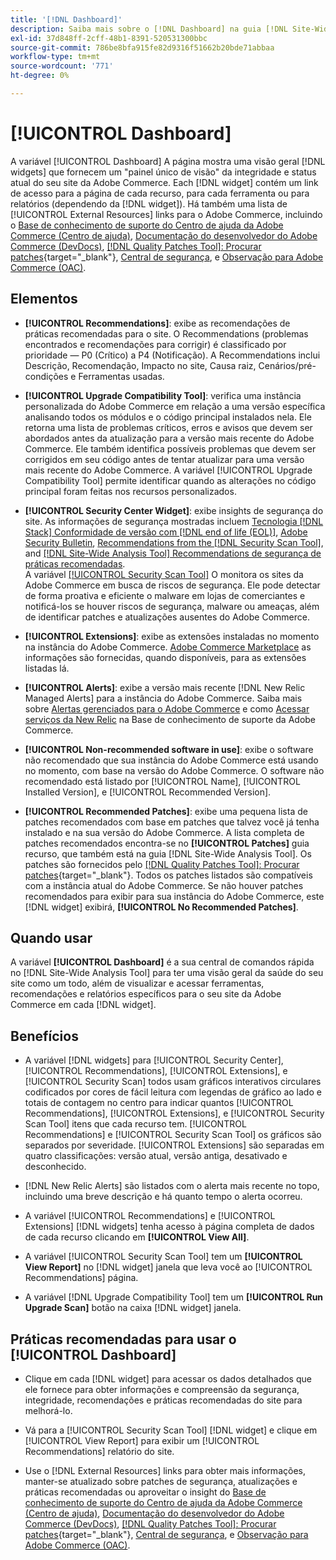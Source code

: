 ```yaml
---
title: '[!DNL Dashboard]'
description: Saiba mais sobre o [!DNL Dashboard] na guia [!DNL Site-Wide Analysis Tool], elementos, quando usar, benefícios e práticas recomendadas.
exl-id: 37d848ff-2cff-48b1-8391-520531300bbc
source-git-commit: 786be8bfa915fe82d9316f51662b20bde71abbaa
workflow-type: tm+mt
source-wordcount: '771'
ht-degree: 0%

---
```


# [!UICONTROL Dashboard]

A variável [!UICONTROL Dashboard] A página mostra uma visão geral [!DNL widgets] que fornecem um &quot;painel único de visão&quot; da integridade e status atual do seu site da Adobe Commerce. Each [!DNL widget] contém um link de acesso para a página de cada recurso, para cada ferramenta ou para relatórios (dependendo da [!DNL widget]).
Há também uma lista de [!UICONTROL External Resources] links para o Adobe Commerce, incluindo o [Base de conhecimento de suporte do Centro de ajuda da Adobe Commerce (Centro de ajuda)](https://experienceleague.adobe.com/docs/commerce-knowledge-base/kb/overview.html), [Documentação do desenvolvedor do Adobe Commerce (DevDocs)](https://developer.adobe.com/commerce/docs/), [[!DNL Quality Patches Tool]: Procurar patches](https://experienceleague.adobe.com/tools/commerce-quality-patches/index.html){target="_blank"}, [Central de segurança](https://helpx.adobe.com/security.html), e [Observação para Adobe Commerce (OAC)](https://experienceleague.adobe.com/docs/commerce-operations/tools/observation-for-adobe-commerce/intro.html).

## Elementos

* **[!UICONTROL Recommendations]**: exibe as recomendações de práticas recomendadas para o site. O Recommendations (problemas encontrados e recomendações para corrigir) é classificado por prioridade — P0 (Crítico) a P4 (Notificação).
A Recommendations inclui Descrição, Recomendação, Impacto no site, Causa raiz, Cenários/pré-condições e Ferramentas usadas.

* **[!UICONTROL Upgrade Compatibility Tool]**: verifica uma instância personalizada do Adobe Commerce em relação a uma versão específica analisando todos os módulos e o código principal instalados nela. Ele retorna uma lista de problemas críticos, erros e avisos que devem ser abordados antes da atualização para a versão mais recente do Adobe Commerce. Ele também identifica possíveis problemas que devem ser corrigidos em seu código antes de tentar atualizar para uma versão mais recente do Adobe Commerce.
A variável [!UICONTROL Upgrade Compatibility Tool] permite identificar quando as alterações no código principal foram feitas nos recursos personalizados.

* **[!UICONTROL Security Center Widget]**: exibe insights de segurança do site.
As informações de segurança mostradas incluem [Tecnologia [!DNL Stack] Conformidade de versão com [!DNL end of life (EOL)]](https://experienceleague.adobe.com/docs/commerce-operations/installation-guide/system-requirements.html), [Adobe Security Bulletin](https://helpx.adobe.com/security/security-bulletin.html), [Recommendations from the [!DNL Security Scan Tool]](https://experienceleague.adobe.com/docs/commerce-admin/systems/security/security-scan.html), and [[!DNL Site-Wide Analysis Tool] Recommendations de segurança de práticas recomendadas](https://experienceleague.adobe.com/docs/commerce-operations/tools/site-wide-analysis-tool/recommendations.html).<br>
A variável [[!UICONTROL Security Scan Tool]](https://experienceleague.adobe.com/docs/commerce-admin/systems/security/security-scan.html) O monitora os sites da Adobe Commerce em busca de riscos de segurança. Ele pode detectar de forma proativa e eficiente o malware em lojas de comerciantes e notificá-los se houver riscos de segurança, malware ou ameaças, além de identificar patches e atualizações ausentes do Adobe Commerce.

* **[!UICONTROL Extensions]**: exibe as extensões instaladas no momento na instância do Adobe Commerce. [Adobe Commerce Marketplace](https://marketplace.magento.com/extensions.html) as informações são fornecidas, quando disponíveis, para as extensões listadas lá.

* **[!UICONTROL Alerts]**: exibe a versão mais recente [!DNL New Relic Managed Alerts] para a instância do Adobe Commerce. Saiba mais sobre [Alertas gerenciados para o Adobe Commerce](https://experienceleague.adobe.com/docs/commerce-knowledge-base/kb/support-tools/managed-alerts/managed-alerts-for-magento-commerce.html) e como [Acessar serviços da New Relic](https://experienceleague.adobe.com/docs/commerce-knowledge-base/kb/faq/access-new-relic-services.html) na Base de conhecimento de suporte da Adobe Commerce.

* **[!UICONTROL Non-recommended software in use]**: exibe o software não recomendado que sua instância do Adobe Commerce está usando no momento, com base na versão do Adobe Commerce. O software não recomendado está listado por [!UICONTROL Name], [!UICONTROL Installed Version], e [!UICONTROL Recommended Version].

* **[!UICONTROL Recommended Patches]**: exibe uma pequena lista de patches recomendados com base em patches que talvez você já tenha instalado e na sua versão do Adobe Commerce. A lista completa de patches recomendados encontra-se no **[!UICONTROL Patches]** guia recurso, que também está na guia [!DNL Site-Wide Analysis Tool]. Os patches são fornecidos pelo [[!DNL Quality Patches Tool]: Procurar patches](https://experienceleague.adobe.com/tools/commerce-quality-patches/index.html){target="_blank"}. Todos os patches listados são compatíveis com a instância atual do Adobe Commerce.
Se não houver patches recomendados para exibir para sua instância do Adobe Commerce, este [!DNL widget] exibirá, **[!UICONTROL No Recommended Patches]**.

## Quando usar

A variável **[!UICONTROL Dashboard]** é a sua central de comandos rápida no [!DNL Site-Wide Analysis Tool] para ter uma visão geral da saúde do seu site como um todo, além de visualizar e acessar ferramentas, recomendações e relatórios específicos para o seu site da Adobe Commerce em cada [!DNL widget].

## Benefícios

* A variável [!DNL widgets] para [!UICONTROL Security Center], [!UICONTROL Recommendations], [!UICONTROL Extensions], e [!UICONTROL Security Scan] todos usam gráficos interativos circulares codificados por cores de fácil leitura com legendas de gráfico ao lado e totais de contagem no centro para indicar quantos [!UICONTROL Recommendations], [!UICONTROL Extensions], e [!UICONTROL Security Scan Tool] itens que cada recurso tem. [!UICONTROL Recommendations] e [!UICONTROL Security Scan Tool] os gráficos são separados por severidade. [!UICONTROL Extensions] são separadas em quatro classificações: versão atual, versão antiga, desativado e desconhecido.

* [!DNL New Relic Alerts] são listados com o alerta mais recente no topo, incluindo uma breve descrição e há quanto tempo o alerta ocorreu.

* A variável [!UICONTROL Recommendations] e [!UICONTROL Extensions] [!DNL widgets] tenha acesso à página completa de dados de cada recurso clicando em **[!UICONTROL View All]**.

* A variável [!UICONTROL Security Scan Tool] tem um **[!UICONTROL View Report]** no [!DNL widget] janela que leva você ao [!UICONTROL Recommendations] página.

* A variável [!DNL Upgrade Compatibility Tool] tem um **[!UICONTROL Run Upgrade Scan]** botão na caixa [!DNL widget] janela.

## Práticas recomendadas para usar o [!UICONTROL Dashboard]

* Clique em cada [!DNL widget] para acessar os dados detalhados que ele fornece para obter informações e compreensão da segurança, integridade, recomendações e práticas recomendadas do site para melhorá-lo.

* Vá para a [!UICONTROL Security Scan Tool] [!DNL widget] e clique em [!UICONTROL View Report] para exibir um [!UICONTROL Recommendations] relatório do site.

* Use o [!DNL External Resources] links para obter mais informações, manter-se atualizado sobre patches de segurança, atualizações e práticas recomendadas ou aproveitar o insight do [Base de conhecimento de suporte do Centro de ajuda da Adobe Commerce (Centro de ajuda)](https://experienceleague.adobe.com/docs/commerce-knowledge-base/kb/overview.html), [Documentação do desenvolvedor do Adobe Commerce (DevDocs)](https://developer.adobe.com/commerce/docs/), [[!DNL Quality Patches Tool]: Procurar patches](https://experienceleague.adobe.com/tools/commerce-quality-patches/index.html){target="_blank"}, [Central de segurança](https://helpx.adobe.com/security.html), e [Observação para Adobe Commerce (OAC)](https://experienceleague.adobe.com/docs/commerce-operations/tools/observation-for-adobe-commerce/intro.html).
